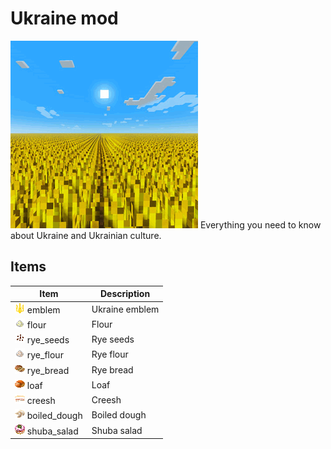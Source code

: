 # Ukraine mod
![icon.png](src%2Fmain%2Fresources%2Fassets%2Fukraine%2Ficon.png)
Everything you need to know about Ukraine and Ukrainian culture.
## Items
| Item                                                                                                                             | Description    |
|----------------------------------------------------------------------------------------------------------------------------------|----------------|
| ![ukraine_emblem.png](src%2Fmain%2Fresources%2Fassets%2Fukraine%2Ftextures%2Fitem%2Fukraine_emblem.png) emblem                   | Ukraine emblem |
| ![ukraine_flour.png](src%2Fmain%2Fresources%2Fassets%2Fukraine%2Ftextures%2Fitem%2Fukraine_flour.png) flour                      | Flour          |
| ![ukraine_rye_seeds.png](src%2Fmain%2Fresources%2Fassets%2Fukraine%2Ftextures%2Fitem%2Fukraine_rye_seeds.png) rye_seeds          | Rye seeds      |
| ![ukraine_rye_flour.png](src%2Fmain%2Fresources%2Fassets%2Fukraine%2Ftextures%2Fitem%2Fukraine_rye_flour.png) rye_flour          | Rye flour      |
| ![ukraine_rye_bread.png](src%2Fmain%2Fresources%2Fassets%2Fukraine%2Ftextures%2Fitem%2Fukraine_rye_bread.png) rye_bread          | Rye bread      |
| ![ukraine_loaf.png](src%2Fmain%2Fresources%2Fassets%2Fukraine%2Ftextures%2Fitem%2Fukraine_loaf.png) loaf                         | Loaf           |
| ![ukraine_creesh.png](src%2Fmain%2Fresources%2Fassets%2Fukraine%2Ftextures%2Fitem%2Fukraine_creesh.png) creesh                   | Сreesh         |
| ![ukraine_boiled_dough.png](src%2Fmain%2Fresources%2Fassets%2Fukraine%2Ftextures%2Fitem%2Fukraine_boiled_dough.png) boiled_dough | Boiled dough   |
| ![ukraine_shuba_salad.png](src%2Fmain%2Fresources%2Fassets%2Fukraine%2Ftextures%2Fitem%2Fukraine_shuba_salad.png) shuba_salad    | Shuba salad    |
